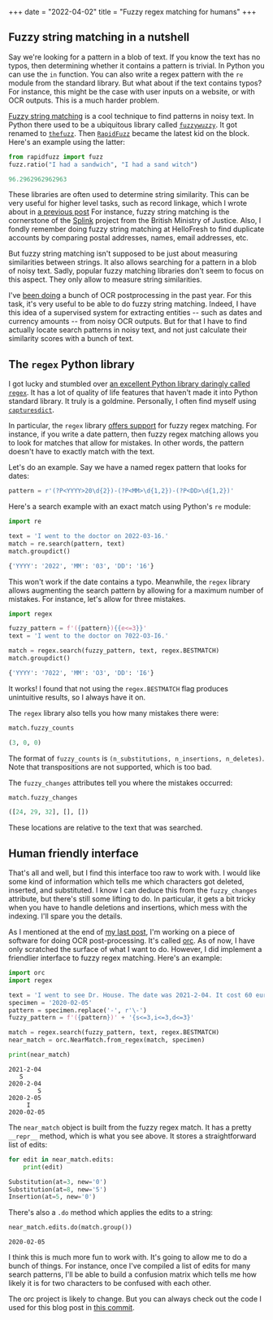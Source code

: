 +++
date = "2022-04-02"
title = "Fuzzy regex matching for humans"
+++

## Fuzzy string matching in a nutshell

Say we're looking for a pattern in a blob of text. If you know the text has no typos, then determining whether it contains a pattern is trivial. In Python you can use the `in` function. You can also write a regex pattern with the `re` module from the standard library. But what about if the text contains typos? For instance, this might be the case with user inputs on a website, or with OCR outputs. This is a much harder problem.

[Fuzzy string matching](https://www.wikiwand.com/en/Approximate_string_matching) is a cool technique to find patterns in noisy text. In Python there used to be a ubiquitous library called [`fuzzywuzzy`](https://github.com/seatgeek/fuzzywuzzy). It got renamed to [`thefuzz`](https://github.com/seatgeek/thefuzz/blob/master/thefuzz). Then [`RapidFuzz`](https://github.com/maxbachmann/RapidFuzz) became the latest kid on the block. Here's an example using the latter:

```py
from rapidfuzz import fuzz
fuzz.ratio("I had a sandwich", "I had a sand witch")
```

```py
96.2962962962963
```

These libraries are often used to determine string similarity. This can be very useful for higher level tasks, such as record linkage, which I wrote about in [a previous post](/blog/transitive-duplicates/) For instance, fuzzy string matching is the cornerstone of the [Splink](https://github.com/moj-analytical-services/splink) project from the British Ministry of Justice. Also, I fondly remember doing fuzzy string matching at HelloFresh to find duplicate accounts by comparing postal addresses, names, email addresses, etc.

But fuzzy string matching isn't supposed to be just about measuring similarities between strings. It also allows searching for a pattern in a blob of noisy text. Sadly, popular fuzzy matching libraries don't seem to focus on this aspect. They only allow to measure string similarities.

I've [been doing](/blog/ocr-spelling-correction-is-hard/) a bunch of OCR postprocessing in the past year. For this task, it's very useful to be able to do fuzzy string matching. Indeed, I have this idea of a supervised system for extracting entities -- such as dates and currency amounts -- from noisy OCR outputs. But for that I have to find actually locate search patterns in noisy text, and not just calculate their similarity scores with a bunch of text.

## The `regex` Python library

I got lucky and stumbled over [an excellent Python library daringly called `regex`](https://github.com/mrabarnett/mrab-regex). It has a lot of quality of life features that haven't made it into Python standard library. It truly is a goldmine. Personally, I often find myself using [`capturesdict`](https://github.com/mrabarnett/mrab-regex#added-capturesdict-hg-issue-86).

In particular, the `regex` library [offers support](https://github.com/mrabarnett/mrab-regex#approximate-fuzzy-matching-hg-issue-12-hg-issue-41-hg-issue-109) for fuzzy regex matching. For instance, if you write a date pattern, then fuzzy regex matching allows you to look for matches that allow for mistakes. In other words, the pattern doesn't have to exactly match with the text.

Let's do an example. Say we have a named regex pattern that looks for dates:

```py
pattern = r'(?P<YYYY>20\d{2})-(?P<MM>\d{1,2})-(?P<DD>\d{1,2})'
```

Here's a search example with an exact match using Python's `re` module:

```py
import re

text = 'I went to the doctor on 2022-03-16.'
match = re.search(pattern, text)
match.groupdict()
```

```py
{'YYYY': '2022', 'MM': '03', 'DD': '16'}
```

This won't work if the date contains a typo. Meanwhile, the `regex` library allows augmenting the search pattern by allowing for a maximum number of mistakes. For instance, let's allow for three mistakes.

```py
import regex

fuzzy_pattern = f'({pattern}){{e<=3}}'
text = 'I went to the doctor on 7022-O3-I6.'

match = regex.search(fuzzy_pattern, text, regex.BESTMATCH)
match.groupdict()
```

```py
{'YYYY': '7022', 'MM': 'O3', 'DD': 'I6'}
```

It works! I found that not using the `regex.BESTMATCH` flag produces unintuitive results, so I always have it on.

The `regex` library also tells you how many mistakes there were:

```py
match.fuzzy_counts
```

```py
(3, 0, 0)
```

The format of `fuzzy_counts` is `(n_substitutions, n_insertions, n_deletes)`. Note that transpositions are not supported, which is too bad.

The `fuzzy_changes` attributes tell you where the mistakes occurred:

```py
match.fuzzy_changes
```

```py
([24, 29, 32], [], [])
```

These locations are relative to the text that was searched.

## Human friendly interface

That's all and well, but I find this interface too raw to work with. I would like some kind of information which tells me which characters got deleted, inserted, and substituted. I know I can deduce this from the `fuzzy_changes` attribute, but there's still some lifting to do. In particular, it gets a bit tricky when you have to handle deletions and insertions, which mess with the indexing. I'll spare you the details.

As I mentioned at the end of [my last post](/blog/ocr-spelling-correction-is-hard/), I'm working on a piece of software for doing OCR post-processing. It's called [orc](https://github.com/MaxHalford/orc). As of now, I have only scratched the surface of what I want to do. However, I did implement a friendlier interface to fuzzy regex matching. Here's an example:

```py
import orc
import regex

text = 'I went to see Dr. House. The date was 2021-2-04. It cost 60 euros.'
specimen = '2020-02-05'
pattern = specimen.replace('-', r'\-')
fuzzy_pattern = f'({pattern})' + '{s<=3,i<=3,d<=3}'

match = regex.search(fuzzy_pattern, text, regex.BESTMATCH)
near_match = orc.NearMatch.from_regex(match, specimen)

print(near_match)
```

```
2021-2-04
   S
2020-2-04
        S
2020-2-05
     I
2020-02-05
```

The `near_match` object is built from the fuzzy regex match. It has a pretty `__repr__` method, which is what you see above. It stores a straightforward list of edits:

```py
for edit in near_match.edits:
    print(edit)
```

```py
Substitution(at=3, new='0')
Substitution(at=8, new='5')
Insertion(at=5, new='0')
```

There's also a `.do` method which applies the edits to a string:

```py
near_match.edits.do(match.group())
```

```
2020-02-05
```

I think this is much more fun to work with. It's going to allow me to do a bunch of things. For instance, once I've compiled a list of edits for many search patterns, I'll be able to build a confusion matrix which tells me how likely it is for two characters to be confused with each other.

The orc project is likely to change. But you can always check out the code I used for this blog post in [this commit](https://github.com/MaxHalford/orc/tree/a717544919fcb4d0e1408959c988dbab5b7afd8b).
